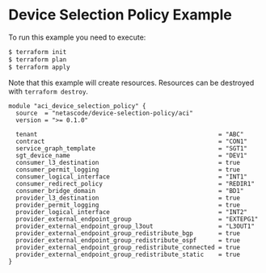 <!-- BEGIN_TF_DOCS -->
# Device Selection Policy Example

To run this example you need to execute:

```bash
$ terraform init
$ terraform plan
$ terraform apply
```

Note that this example will create resources. Resources can be destroyed with `terraform destroy`.

```hcl
module "aci_device_selection_policy" {
  source  = "netascode/device-selection-policy/aci"
  version = ">= 0.1.0"

  tenant                                                  = "ABC"
  contract                                                = "CON1"
  service_graph_template                                  = "SGT1"
  sgt_device_name                                         = "DEV1"
  consumer_l3_destination                                 = true
  consumer_permit_logging                                 = true
  consumer_logical_interface                              = "INT1"
  consumer_redirect_policy                                = "REDIR1"
  consumer_bridge_domain                                  = "BD1"
  provider_l3_destination                                 = true
  provider_permit_logging                                 = true
  provider_logical_interface                              = "INT2"
  provider_external_endpoint_group                        = "EXTEPG1"
  provider_external_endpoint_group_l3out                  = "L3OUT1"
  provider_external_endpoint_group_redistribute_bgp       = true
  provider_external_endpoint_group_redistribute_ospf      = true
  provider_external_endpoint_group_redistribute_connected = true
  provider_external_endpoint_group_redistribute_static    = true
}
```
<!-- END_TF_DOCS -->